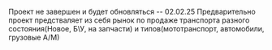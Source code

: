 Проект не завершен и будет обновляться -- 02.02.25
Предварительно проект предстваляет из себя рынок по продаже транспорта разного состояния(Новое, Б\У, на запчасти) и типов(мототранспорт, автомобили, грузовые А/М)
